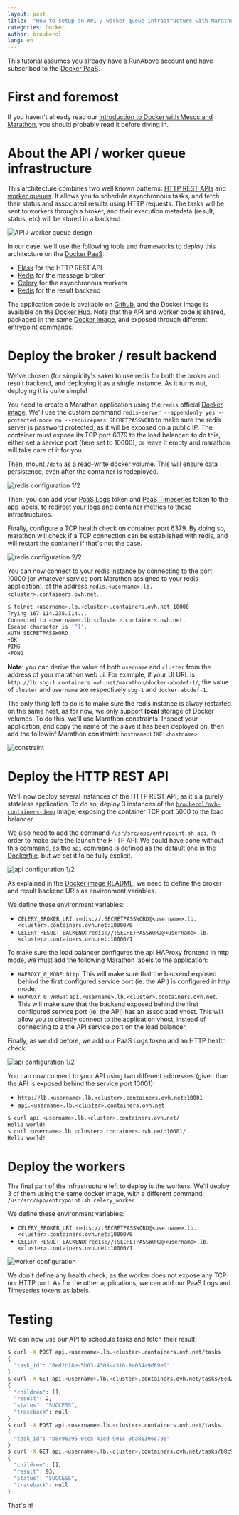 ```yaml
---
layout: post
title:  "How to setup an API / worker queue infrastructure with Marathon"
categories: Docker
author: brouberol
lang: en
---
```


This tutorial assumes you already have a RunAbove account and have subscribed to the [Docker PaaS](https://www.runabove.com/docker-with-mesos-marathon.xml).

# First and foremost

If you haven't already read our [introduction to Docker with Mesos and Marathon](/kb/en/docker/introduction-to-docker-with-mesos-marathon.html), you should probably read it before diving in.

# About the API / worker queue infrastructure

This architecture combines two well known patterns: [HTTP REST APIs](https://en.wikipedia.org/wiki/REST_API) and [worker queues](https://en.wikipedia.org/wiki/Thread_pool). It allows you to schedule asynchronous tasks, and fetch their status and associated results using HTTP requests. The tasks will be sent to workers through a broker, and their execution metadata (result, status, etc) will be stored in a backend.

![API / worker queue design](/kb/images/2016-06-17-marathon-api-worker-queue/design.png)

In our case, we'll use the following tools and frameworks to deploy this architecture on the [Docker PaaS](https://www.runabove.com/docker-with-mesos-marathon.xml):

* [Flask](http://flask.readthedocs.org/) for the HTTP REST API
* [Redis](http://redis.io/) for the message broker
* [Celery](http://celery.readthedocs.org/) for the asynchronous workers
* [Redis](http://redis.io/) for the result backend

The application code is available on [Github](https://github.com/brouberol/ovh-dockeraas-demo), and the Docker image is available on the [Docker Hub](https://hub.docker.com/r/brouberol/ovh-containers-demo/). Note that the API and worker code is shared, packaged in the same [Docker image](https://github.com/brouberol/ovh-dockeraas-demo/blob/master/Dockerfile), and exposed through different [entrypoint commands](https://github.com/brouberol/ovh-dockeraas-demo/blob/master/entrypoint.sh).

# Deploy the broker / result backend

We've chosen (for simplicity's sake) to use redis for both the broker and result backend, and deploying it as a single instance. As it turns out, deploying it is quite simple!

You need to create a Marathon application using the `redis` official [Docker image](https://hub.docker.com/_/redis/). We'll use the custom command `redis-server --appendonly yes --protected-mode no --requirepass SECRETPASSWORD` to make sure the redis server is password protected, as it will be exposed on a public IP. The container must expose its TCP port 6379 to the load balancer: to do this, either set a service port (here set to 10000), or leave it empty and marathon will take care of it for you.

Then, mount `/data` as a read-write docker volume. This will ensure data persistence, even after the container is redeployed.

![redis configuration 1/2](/kb/images/2016-06-17-marathon-api-worker-queue/redis.png)

Then, you can add your [PaaS Logs](https://www.runabove.com/paas-logs.xml) token and [PaaS Timeseries](https://www.runabove.com/iot-paas-timeseries.xml) token to the app labels, to [redirect your logs](https://community.runabove.com/kb/en/docker/marathon-container-logs.html) [and container metrics](https://community.runabove.com/kb/en/docker/marathon-container-metrics.html) to these infrastructures.

Finally, configure a TCP health check on container port 6379. By doing so, marathon will check if a TCP connection can be established with redis, and will restart the container if that's not the case.

![redis configuration 2/2](/kb/images/2016-06-17-marathon-api-worker-queue/redis2.png)

You can now connect to your redis instance by connecting to the port 10000 (or whatever service port Marathon assigned to your redis application), at the address `redis.<username>.lb.<cluster>.containers.ovh.net`.


```bash
$ telnet <username>.lb.<cluster>.containers.ovh.net 10000
Trying 167.114.235.114...
Connected to <username>.lb.<cluster>.containers.ovh.net.
Escape character is '^]'.
AUTH SECRETPASSWORD
+OK
PING
+PONG
```

**Note**: you can derive the value of both `username` and `cluster` from the address of your marathon web ui. For example, if your UI URL is `http://lb.sbg-1.containers.ovh.net/marathon/docker-abcdef-1/`, the value of `cluster` and `username` are respectively `sbg-1` and `docker-abcdef-1`.

The only thing left to do is to make sure the redis instance is alway restarted on the same host, as for now, we only support **local** storage of Docker volumes. To do this, we'll use Marathon constraints. Inspect your application, and copy the name of the slave it has been deployed on, then add the followinf Marathon constraint:
 `hostname:LIKE:<hostname>`.

![constraint](/kb/images/2016-06-17-marathon-api-worker-queue/redis3.png)

# Deploy the HTTP REST API

We'll now deploy several instances of the HTTP REST API, as it's a purely stateless application. To do so, deploy 3 instances of the [`brouberol/ovh-containers-demo`](https://hub.docker.com/r/brouberol/ovh-containers-demo/) image, exposing the container TCP port 5000 to the load balancer.

We also need to add the command ``/usr/src/app/entrypoint.sh api``, in order to make sure the launch the HTTP API. We could have done without this command, as the ``api`` command is defined as the default one in the [Dockerfile](https://github.com/brouberol/ovh-dockeraas-demo/blob/master/Dockerfile), but we set it to be fully explicit.

![api configuration 1/2](/kb/images/2016-06-17-marathon-api-worker-queue/api.png)

As explained in the [Docker image README](https://hub.docker.com/r/brouberol/ovh-containers-demo/), we need to define the broker and result backend URIs as environment variables.

We define these environment variables:

* ``CELERY_BROKER_URI``: ``redis://:SECRETPASSWORD@<username>.lb.<cluster>.containers.ovh.net:10000/0``
* ``CELERY_RESULT_BACKEND``: ``redis://:SECRETPASSWORD@<username>.lb.<cluster>.containers.ovh.net:10000/1``

To make sure the load balancer configures the api HAProxy frontend in http mode, we must add the following Marathon labels to the application:

* ``HAPROXY_0_MODE``: ``http``. This will make sure that the backend exposed behind the first configured service port (ie: the API) is configured in http mode.
* ``HAPROXY_0_VHOST``: ``api.<username>.lb.<cluster>.containers.ovh.net``. This will make sure that the backend exposed behind the first configured service port (ie: the API) has an associated vhost. This will allow you to directly connect to the application vhost, instead of connecting to a the API service port on the load balancer.

Finally, as we did before, we add our PaaS Logs token and an HTTP health check.

![api configuration 1/2](/kb/images/2016-06-17-marathon-api-worker-queue/api2.png)

You can now connect to your API using two different addresses (given than the API is exposed behind the service port 10001):

* ``http://lb.<username>.lb.<cluster>.containers.ovh.net:10001``
* ``api.<username>.lb.<cluster>.containers.ovh.net``

```bash
$ curl api.<username>.lb.<cluster>.containers.ovh.net/
Hello world!
$ curl <username>.lb.<cluster>.containers.ovh.net:10001/
Hello world!
```

# Deploy the workers

The final part of the infrastructure left to deploy is the workers. We'll deploy 3 of them using the same docker image, with a different command: ``/usr/src/app/entrypoint.sh celery_worker``

We define these environment variables:

* ``CELERY_BROKER_URI``: ``redis://:SECRETPASSWORD@<username>.lb.<cluster>.containers.ovh.net:10000/0``
* ``CELERY_RESULT_BACKEND``: ``redis://:SECRETPASSWORD@<username>.lb.<cluster>.containers.ovh.net:10000/1``

![worker configuration](/kb/images/2016-06-17-marathon-api-worker-queue/worker.png)

We don't define any health check, as the worker does not expose any TCP nor HTTP port. As for the other applications, we can add our PaaS Logs and Timeseries tokens as labels.

# Testing

We can now use our API to schedule tasks and fetch their result:

```bash
$ curl -X POST api.<username>.lb.<cluster>.containers.ovh.net/tasks
{
  "task_id": "6ed2c18e-5b03-4308-a316-8e034a9d69e0"
}
$ curl -X GET api.<username>.lb.<cluster>.containers.ovh.net/tasks/6ed2c18e-5b03-4308-a316-8e034a9d69e0
{
  "children": [],
  "result": 2,
  "status": "SUCCESS",
  "traceback": null
}
$ curl -X POST api.<username>.lb.<cluster>.containers.ovh.net/tasks
{
  "task_id": "b8c96395-0cc5-41ed-901c-0ba81306c796"
}
$ curl -X GET api.<username>.lb.<cluster>.containers.ovh.net/tasks/b8c96395-0cc5-41ed-901c-0ba81306c796
{
  "children": [],
  "result": 93,
  "status": "SUCCESS",
  "traceback": null
}
```

That's it!